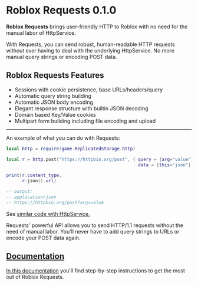 
# Roblox Requests 0.1.0

**Roblox Requests** brings user-friendly HTTP to Roblox with no need for the manual labor of HttpService.

With Requests, you can send robust, human-readable HTTP requests without ever having to deal with the underlying HttpService. No more manual query strings or encoding POST data.

## Roblox Requests Features

- Sessions with cookie persistence, base URLs/headers/query
- Automatic query string building
- Automatic JSON body encoding
- Elegant response structure with builtin JSON decoding
- Domain based Key/Value cookies
- Multipart form building including file encoding and upload

---

An example of what you can do with Requests:

```lua
local http = require(game.ReplicatedStorage.http)

local r = http.post("https://httpbin.org/post", { query = {arg="value"},
	                                              data = {this="json"}  })

print(r.content_type,
	  r:json().url)

-- output:
-- application/json
-- https://httpbin.org/post?arg=value
```

See [similar code with HttpService.](https://gist.github.com/jpatrickdill/8fe2a82c47c1bdf679eb1a1c5f07d7a0)

Requests' powerful API allows you to send HTTP/1.1 requests without the need of manual labor. You'll never
have to add query strings to URLs or encode your POST data again.


## [Documentation](https://jpatrickdill.github.io/roblox-requests/)

[In this documentation](https://jpatrickdill.github.io/roblox-requests/) you'll find step-by-step instructions to get the most out of Roblox Requests.
